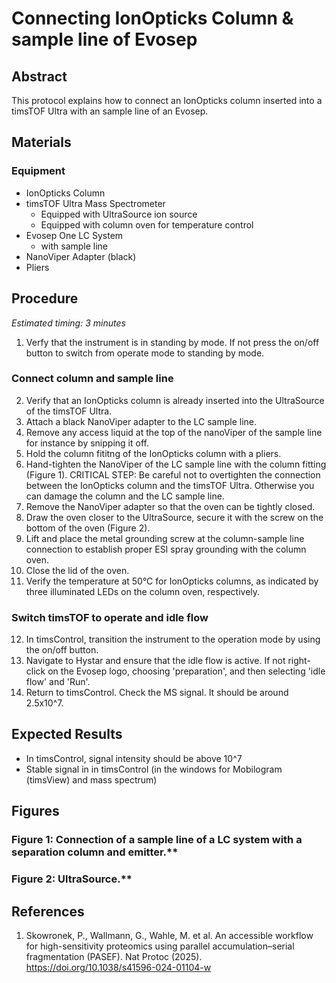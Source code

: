 # Connecting IonOpticks Column & sample line of Evosep

## Abstract
This protocol explains how to connect an IonOpticks column inserted into a timsTOF Ultra with an sample line of an Evosep.


## Materials

### Equipment
- IonOpticks Column
- timsTOF Ultra Mass Spectrometer
  - Equipped with UltraSource ion source
  - Equipped with column oven for temperature control
- Evosep One LC System
  - with sample line
- NanoViper Adapter (black)
- Pliers


## Procedure
*Estimated timing: 3 minutes*

1. Verfy that the instrument is in standing by mode. If not press the on/off button to switch from operate mode to standing by mode.

### Connect column and sample line
2. Verify that an IonOpticks column is already inserted into the UltraSource of the timsTOF Ultra.
3. Attach a black NanoViper adapter to the LC sample line.
4. Remove any access liquid at the top of the nanoViper of the sample line for instance by snipping it off.
5. Hold the column fititng of the IonOpticks column with a pliers.
6. Hand-tighten the NanoViper of the LC sample line with the column fitting (Figure 1).
   CRITICAL STEP: Be careful not to overtighten the connection between the IonOpticks column and the timsTOF Ultra. Otherwise you can damage the column and the LC sample line.
7. Remove the NanoViper adapter so that the oven can be tightly closed.
8. Draw the oven closer to the UltraSource, secure it with the screw on the bottom of the oven (Figure 2).
9. Lift and place the metal grounding screw at the column-sample line connection to establish proper ESI spray grounding with the column oven.
10. Close the lid of the oven.
11. Verify the temperature at 50°C for IonOpticks columns, as indicated by three illuminated LEDs on the column oven, respectively.

### Switch timsTOF to operate and idle flow
12. In timsControl, transition the instrument to the operation mode by using the on/off button.
13. Navigate to Hystar and ensure that the idle flow is active. If not right-click on the Evosep logo, choosing 'preparation', and then selecting 'idle flow' and 'Run'.
14. Return to timsControl. Check the MS signal. It should be around 2.5x10^7.


## Expected Results
- In timsControl, signal intensity should be above 10^7
- Stable signal in in timsControl (in the windows for Mobilogram (timsView) and mass spectrum)


## Figures
### Figure 1: Connection of a sample line of a LC system with a separation column and emitter.**

### Figure 2: UltraSource.**


## References
1. Skowronek, P., Wallmann, G., Wahle, M. et al. An accessible workflow for high-sensitivity proteomics using parallel accumulation–serial fragmentation (PASEF). Nat Protoc (2025). https://doi.org/10.1038/s41596-024-01104-w
